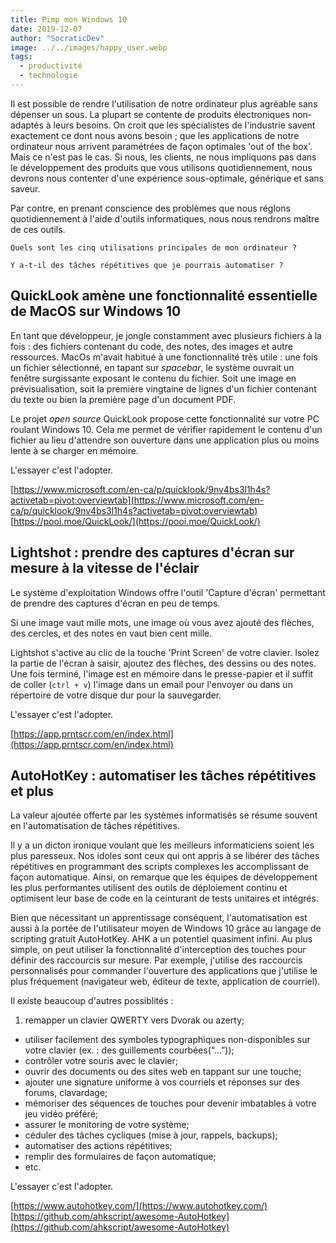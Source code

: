 ```yaml
---
title: Pimp mon Windows 10
date: 2019-12-07
author: "SocraticDev"
image: ../../images/happy_user.webp
tags:
  - productivité
  - technologie
---
```


Il est possible de rendre l'utilisation de notre ordinateur plus agréable sans dépenser un sous. La plupart se contente de produits électroniques non-adaptés à leurs besoins. On croit que les spécialistes de l'industrie savent exactement ce dont nous avons besoin ; que les applications de notre ordinateur nous arrivent paramétrées de façon optimales 'out of the box'. Mais ce n'est pas le cas. Si nous, les clients, ne nous impliquons pas dans le développement des produits que vous utilisons quotidiennement, nous devrons nous contenter d'une expérience sous-optimale, générique et sans saveur.

Par contre, en prenant conscience des problèmes que nous réglons quotidiennement à l'aide d'outils informatiques, nous nous rendrons maître de ces outils.

```Quels sont les cinq utilisations principales de mon ordinateur ?```

```Y a-t-il des tâches répétitives que je pourrais automatiser ?```

## QuickLook amène une fonctionnalité essentielle de MacOS sur Windows 10

En tant que développeur, je jongle constamment avec plusieurs fichiers à la fois : des fichiers contenant du code, des notes, des images et autre ressources. MacOs m'avait habitué à une fonctionnalité très utile : une fois un fichier sélectionné, en tapant sur _spacebar_, le système ouvrait un fenêtre surgissante exposant le contenu du fichier. Soit une image en prévisualisation, soit la première vingtaine de lignes d'un fichier contenant du texte ou bien la première page d'un document PDF.

Le projet _open source_ QuickLook propose cette fonctionnalité sur votre PC roulant Windows 10. Cela me permet de vérifier rapidement le contenu d'un fichier au lieu d'attendre son ouverture dans une application plus ou moins lente à se charger en mémoire.

L'essayer c'est l'adopter.

[https://www.microsoft.com/en-ca/p/quicklook/9nv4bs3l1h4s?activetab=pivot:overviewtab](https://www.microsoft.com/en-ca/p/quicklook/9nv4bs3l1h4s?activetab=pivot:overviewtab)
[https://pooi.moe/QuickLook/](https://pooi.moe/QuickLook/)

## Lightshot : prendre des captures d'écran sur mesure à la vitesse de l'éclair

Le système d'exploitation Windows offre l'outil 'Capture d'écran' permettant de prendre des captures d'écran en peu de temps. 

Si une image vaut mille mots, une image où vous avez ajouté des flèches, des cercles, et des notes en vaut bien cent mille.

Lightshot s'active au clic de la touche 'Print Screen' de votre clavier. Isolez la partie de l'écran à saisir, ajoutez des flèches, des dessins ou des notes. Une fois terminé, l'image est en mémoire dans le presse-papier et il suffit de coller (```ctrl + v```) l'image dans un email pour l'envoyer ou dans un répertoire de votre disque dur pour la sauvegarder.

L'essayer c'est l'adopter.

[https://app.prntscr.com/en/index.html](https://app.prntscr.com/en/index.html)

## AutoHotKey : automatiser les tâches répétitives et plus

La valeur ajoutée offerte par les systèmes informatisés se résume souvent en l'automatisation de tâches répétitives.

Il y a un dicton ironique voulant que les meilleurs informaticiens soient les plus paresseux. Nos idoles sont ceux qui ont appris à se libérer des tâches répétitives en programmant des scripts complexes les accomplissant de façon automatique. Ainsi, on remarque que les équipes de développement les plus performantes utilisent des outils de déploiement continu et optimisent leur base de code en la ceinturant de tests unitaires et intégrés.

Bien que nécessitant un apprentissage conséquent, l'automatisation est aussi à la portée de l'utilisateur moyen de Windows 10 grâce au langage de scripting gratuit AutoHotKey. AHK a un potentiel quasiment infini. Au plus simple, on peut utiliser la fonctionnalité d'interception des touches pour définir des raccourcis sur mesure. Par exemple, j'utilise des raccourcis personnalisés pour commander l'ouverture des applications que j'utilise le plus fréquement (navigateur web, éditeur de texte, application de courriel). 

Il existe beaucoup d'autres possiblités :

  1. remapper un clavier QWERTY vers Dvorak ou azerty;
  - utiliser facilement des symboles typographiques non-disponibles sur votre clavier (ex. : des guillements courbées(“…”));
  - contrôler votre souris avec le clavier;
  - ouvrir des documents ou des sites web en tappant sur une touche;
  - ajouter une signature uniforme à vos courriels et réponses sur des forums, clavardage;
  - mémoriser des séquences de touches pour devenir imbatables à votre jeu vidéo préféré;
  - assurer le monitoring de votre système;
  - céduler des tâches cycliques (mise à jour, rappels, backups);
  - automatiser des actions répétitives;
  - remplir des formulaires de façon automatique;
  - etc.

L'essayer c'est l'adopter.

[https://www.autohotkey.com/](https://www.autohotkey.com/)
[https://github.com/ahkscript/awesome-AutoHotkey](https://github.com/ahkscript/awesome-AutoHotkey)